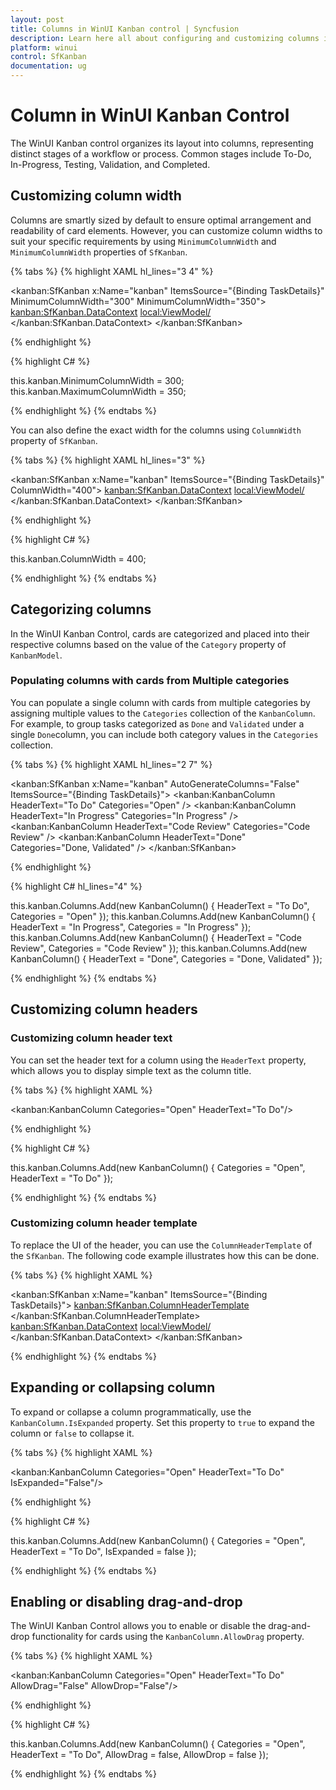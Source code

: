 ```yaml
---
layout: post
title: Columns in WinUI Kanban control | Syncfusion
description: Learn here all about configuring and customizing columns in Syncfusion WinUI Kanban (SfKanban) control.
platform: winui
control: SfKanban
documentation: ug
---
```


# Column in WinUI Kanban Control

The WinUI Kanban control organizes its layout into columns, representing distinct stages of a workflow or process. Common stages include To-Do, In-Progress, Testing, Validation, and Completed.

## Customizing column width

Columns are smartly sized by default to ensure optimal arrangement and readability of card elements. However, you can customize column widths to suit your specific requirements by using `MinimumColumnWidth` and `MinimumColumnWidth` properties of `SfKanban`.

{% tabs %}
{% highlight XAML hl_lines="3 4" %}

<kanban:SfKanban x:Name="kanban"
                 ItemsSource="{Binding TaskDetails}"
                 MinimumColumnWidth="300"
                 MinimumColumnWidth="350">
    <kanban:SfKanban.DataContext>
        <local:ViewModel/>
    </kanban:SfKanban.DataContext>
</kanban:SfKanban>

{% endhighlight %}

{% highlight C# %}

this.kanban.MinimumColumnWidth = 300;
this.kanban.MaximumColumnWidth = 350;

{% endhighlight %}
{% endtabs %}

You can also define the exact width for the columns using `ColumnWidth` property of `SfKanban`.

{% tabs %}
{% highlight XAML hl_lines="3" %}

<kanban:SfKanban x:Name="kanban"
                 ItemsSource="{Binding TaskDetails}"
                 ColumnWidth="400">
    <kanban:SfKanban.DataContext>
        <local:ViewModel/>
    </kanban:SfKanban.DataContext>
</kanban:SfKanban>

{% endhighlight %}

{% highlight C# %}

this.kanban.ColumnWidth = 400;

{% endhighlight %}
{% endtabs %}

## Categorizing columns

In the WinUI Kanban Control, cards are categorized and placed into their respective columns based on the value of the `Category` property of `KanbanModel`.

### Populating columns with cards from Multiple categories

You can populate a single column with cards from multiple categories by assigning multiple values to the `Categories` collection of the `KanbanColumn`. For example, to group tasks categorized as `Done` and `Validated` under a single `Done`column, you can include both category values in the `Categories` collection.

{% tabs %}
{% highlight XAML hl_lines="2 7" %}

<kanban:SfKanban x:Name="kanban"
                 AutoGenerateColumns="False" 
                 ItemsSource="{Binding TaskDetails}">
        <kanban:KanbanColumn HeaderText="To Do" Categories="Open" />
        <kanban:KanbanColumn HeaderText="In Progress" Categories="In Progress" />
        <kanban:KanbanColumn HeaderText="Code Review" Categories="Code Review" />
        <kanban:KanbanColumn HeaderText="Done" Categories="Done, Validated" />
</kanban:SfKanban>

{% endhighlight %}

{% highlight C# hl_lines="4" %}

this.kanban.Columns.Add(new KanbanColumn() { HeaderText = "To Do", Categories = "Open" });
this.kanban.Columns.Add(new KanbanColumn() { HeaderText = "In Progress", Categories = "In Progress" });
this.kanban.Columns.Add(new KanbanColumn() { HeaderText = "Code Review", Categories = "Code Review" });
this.kanban.Columns.Add(new KanbanColumn() { HeaderText = "Done", Categories = "Done, Validated" });

{% endhighlight %}
{% endtabs %}

## Customizing column headers

### Customizing column header text

You can set the header text for a column using the `HeaderText` property, which allows you to display simple text as the column title.

{% tabs %}
{% highlight XAML %}

<kanban:KanbanColumn Categories="Open" HeaderText="To Do"/>

{% endhighlight %}

{% highlight C# %}

this.kanban.Columns.Add(new KanbanColumn() { Categories = "Open", HeaderText = "To Do" });

{% endhighlight %}
{% endtabs %}

### Customizing column header template

To replace the UI of the header, you can use the `ColumnHeaderTemplate` of the `SfKanban`. The following code example illustrates how this can be done.

{% tabs %}
{% highlight XAML %}

<kanban:SfKanban x:Name="kanban"
                 ItemsSource="{Binding TaskDetails}">
    <kanban:SfKanban.ColumnHeaderTemplate>
        <DataTemplate>
            <StackPanel Background="LightBlue">
                <TextBlock Margin="10" Text="{Binding  HeaderText}" Foreground="Red" HorizontalAlignment="Center"/>
            </StackPanel>
        </DataTemplate>
    </kanban:SfKanban.ColumnHeaderTemplate>
    <kanban:SfKanban.DataContext>
        <local:ViewModel/>
    </kanban:SfKanban.DataContext>
</kanban:SfKanban>

{% endhighlight %}
{% endtabs %}

## Expanding or collapsing column

To expand or collapse a column programmatically, use the `KanbanColumn.IsExpanded` property. Set this property to `true` to expand the column or `false` to collapse it.

{% tabs %}
{% highlight XAML %}

<kanban:KanbanColumn Categories="Open" HeaderText="To Do" IsExpanded="False"/>

{% endhighlight %}

{% highlight C# %}

this.kanban.Columns.Add(new KanbanColumn() { Categories = "Open", HeaderText = "To Do", IsExpanded = false });

{% endhighlight %}
{% endtabs %}

## Enabling or disabling drag-and-drop

The WinUI Kanban Control allows you to enable or disable the drag-and-drop functionality for cards using the `KanbanColumn.AllowDrag` property.

{% tabs %}
{% highlight XAML %}

<kanban:KanbanColumn Categories="Open" HeaderText="To Do" AllowDrag="False" AllowDrop="False"/>

{% endhighlight %}

{% highlight C# %}

this.kanban.Columns.Add(new KanbanColumn() { Categories = "Open", HeaderText = "To Do", AllowDrag = false, AllowDrop = false });

{% endhighlight %}
{% endtabs %}